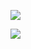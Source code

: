 ![](https://www.nta.go.jp/tmp/19590f0c-bdd6-4032-8a0b-e8944f41c475/images/8b9ae0819670cba6efffb24e58fffed93a4bd888b5ae75e8d2766fc44b6225f9.jpg)

![](https://www.nta.go.jp/tmp/19590f0c-bdd6-4032-8a0b-e8944f41c475/images/bbf9a3350191d95fe0a90d8cf0564ba3fea2e9cf5c9748cf06327999b4230220.jpg)